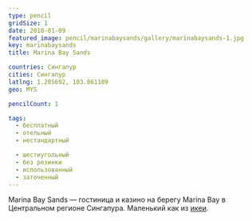 ```yaml
---
type: pencil
gridSize: 1
date: 2018-01-09
featured_image: pencil/marinabaysands/gallery/marinabaysands-1.jpg
key: marinabaysands
title: Marina Bay Sands

countries: Сингапур
cities: Сингапур
latlng: 1.285692, 103.861189
geo: MYS

pencilCount: 1

tags:
  - бесплатный
  - отельный
  - нестандартный

  - шестиугольный
  - без резинки
  - использованный
  - заточенный
---
```


Marina Bay Sands — гостиница и казино на берегу Marina Bay в Центральном регионе Сингапура. Маленький как из [икеи](?display=ikea).
